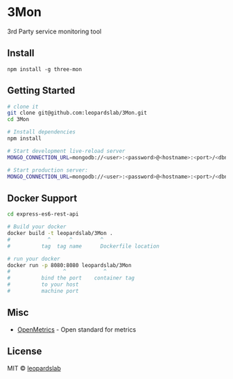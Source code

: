 # 3Mon

3rd Party service monitoring tool

## Install

```
npm install -g three-mon
```

## Getting Started

```sh
# clone it
git clone git@github.com:leopardslab/3Mon.git
cd 3Mon

# Install dependencies
npm install

# Start development live-reload server
MONGO_CONNECTION_URL=mongodb://<user>:<password>@<hostname>:<port>/<dbname> PORT=8080 npm run dev

# Start production server:
MONGO_CONNECTION_URL=mongodb://<user>:<password>@<hostname>:<port>/<dbname> PORT=8080 npm start
```

## Docker Support

```sh
cd express-es6-rest-api

# Build your docker
docker build -t leopardslab/3Mon .
#            ^      ^         ^
#          tag  tag name      Dockerfile location

# run your docker
docker run -p 8080:8080 leopardslab/3Mon
#                 ^            ^
#          bind the port    container tag
#          to your host
#          machine port

```

## Misc

- [OpenMetrics](https://openmetrics.io/) - Open standard for metrics

## License

MIT © [leopardslab](https://github.com/leopardslab)
